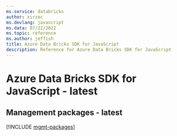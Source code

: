 ```yaml
---
ms.service: databricks
author: xirzec
ms.devlang: javascript
ms.data: 07/22/2022
ms.topic: reference
ms.author: jeffish
title: Azure Data Bricks SDK for JavaScript
description: Reference for Azure Data Bricks SDK for JavaScript
---
```

# Azure Data Bricks SDK for JavaScript - latest

## Management packages - latest
[!INCLUDE [mgmt-packages](data-bricks-mgmt-index.md)]